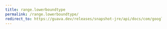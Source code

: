 ```yaml
---
title: range.lowerboundtype
permalink: /range.lowerboundtype/
redirect_to: https://guava.dev/releases/snapshot-jre/api/docs/com/google/common/collect/Range.html#lowerBoundType--
---
```

